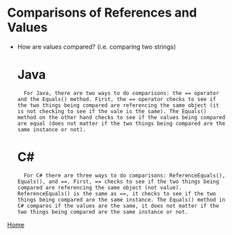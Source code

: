 # Comparisons of References and Values
* How are values compared? (i.e. comparing two strings)
	# Java
		For Java, there are two ways to do comparisons: the == operator and the Equals() method. First, the == operator checks to see if the two things being compared are referencing the same object (it is not checking to see if the vale is the same). The Equals() method on the other hand checks to see if the values being compared are equal (does not matter if the two things being compared are the same instance or not).

	# C#
		For C# there are three ways to do comparisons: ReferenceEquals(), Equals(), and ==. First, == checks to see if the two things being compared are referencing the same object (not value). ReferenceEquals() is the same as ==, it checks to see if the two things being compared are the same instance. The Equals() method in C# compares if the values are the same, it does not matter if the two things being compared are the same instance or not. 

[Home](../README.md)
